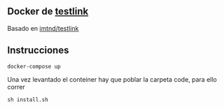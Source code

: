## Docker de [testlink](testlink.org)

Basado en [imtnd/testlink](https://hub.docker.com/r/imtnd/testlink/~/dockerfile/)

## Instrucciones

```
docker-compose up
```

Una vez levantado el conteiner hay que poblar la carpeta code, para ello correr
```
sh install.sh
```
